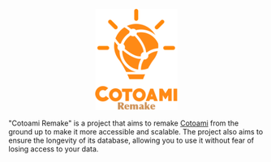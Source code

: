 <p align="center"><img src="logo.png" alt="Cotoami Remake" height="200px"></p>

"Cotoami Remake" is a project that aims to remake [Cotoami](https://github.com/cotoami/cotoami) from the ground up to make it more accessible and scalable. The project also aims to ensure the longevity of its database, allowing you to use it without fear of losing access to your data.
